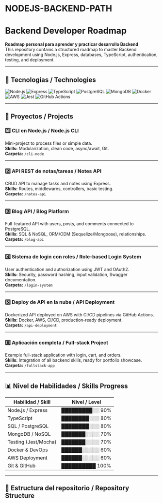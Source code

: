 # NODEJS-BACKEND-PATH
# Backend Developer Roadmap

**Roadmap personal para aprender y practicar desarrollo Backend**  
This repository contains a structured roadmap to master Backend development using Node.js, Express, databases, TypeScript, authentication, testing, and deployment.

---

## 🚀 Tecnologías / Technologies

![Node.js](https://img.shields.io/badge/Node.js-339933?style=for-the-badge&logo=node.js&logoColor=white)
![Express](https://img.shields.io/badge/Express-000000?style=for-the-badge&logo=express&logoColor=white)
![TypeScript](https://img.shields.io/badge/TypeScript-3178C6?style=for-the-badge&logo=typescript&logoColor=white)
![PostgreSQL](https://img.shields.io/badge/PostgreSQL-336791?style=for-the-badge&logo=postgresql&logoColor=white)
![MongoDB](https://img.shields.io/badge/MongoDB-47A248?style=for-the-badge&logo=mongodb&logoColor=white)
![Docker](https://img.shields.io/badge/Docker-2496ED?style=for-the-badge&logo=docker&logoColor=white)
![AWS](https://img.shields.io/badge/AWS-232F3E?style=for-the-badge&logo=amazon-aws&logoColor=white)
![Jest](https://img.shields.io/badge/Jest-C21325?style=for-the-badge&logo=jest&logoColor=white)
![GitHub Actions](https://img.shields.io/badge/GitHub_Actions-2088FF?style=for-the-badge&logo=github-actions&logoColor=white)

---

## 🔹 Proyectos / Projects

### 1️⃣ CLI en Node.js / Node.js CLI
Mini-project to process files or simple data.  
**Skills:** Modularization, clean code, async/await, Git.  
**Carpeta:** `/cli-node`  

---

### 2️⃣ API REST de notas/tareas / Notes API
CRUD API to manage tasks and notes using Express.  
**Skills:** Routes, middlewares, controllers, basic testing.  
**Carpeta:** `/notes-api`  

---

### 3️⃣ Blog API / Blog Platform
Full-featured API with users, posts, and comments connected to PostgreSQL.  
**Skills:** SQL & NoSQL, ORM/ODM (Sequelize/Mongoose), relationships.  
**Carpeta:** `/blog-api`  

---

### 4️⃣ Sistema de login con roles / Role-based Login System
User authentication and authorization using JWT and OAuth2.  
**Skills:** Security, password hashing, input validation, Swagger documentation.  
**Carpeta:** `/login-system`  

---

### 5️⃣ Deploy de API en la nube / API Deployment
Dockerized API deployed on AWS with CI/CD pipelines via GitHub Actions.  
**Skills:** Docker, AWS, CI/CD, production-ready deployment.  
**Carpeta:** `/api-deployment`  

---

### 6️⃣ Aplicación completa / Full-stack Project
Example full-stack application with login, cart, and orders.  
**Skills:** Integration of all backend skills, ready for portfolio showcase.  
**Carpeta:** `/fullstack-app`  

---

## 📊 Nivel de Habilidades / Skills Progress

| Habilidad / Skill             | Nivel / Level |
|-------------------------------|---------------|
| Node.js / Express             | █████████░░ 90% |
| TypeScript                    | ████████░░░ 80% |
| SQL / PostgreSQL              | ████████░░░ 80% |
| MongoDB / NoSQL               | ███████░░░░ 70% |
| Testing (Jest/Mocha)          | ███████░░░░ 70% |
| Docker & DevOps               | ██████░░░░░ 60% |
| AWS Deployment                | ██████░░░░░ 60% |
| Git & GitHub                  | ██████████ 100% |

---

## 📂 Estructura del repositorio / Repository Structure



